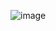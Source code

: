 ![image](https://github.com/AlbertiniDev/biblioteca/assets/172296516/7cdaa34d-80da-42d6-861b-b7ef552d6d75)
